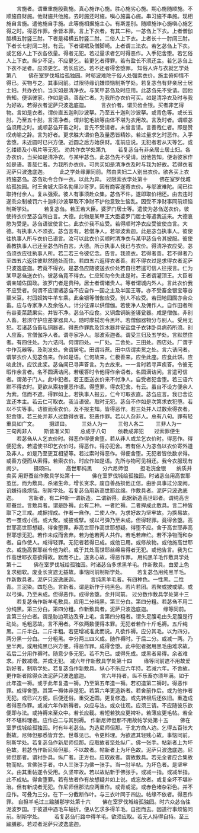 <!-- { "loadSidebar": true } -->
　　言施者。谓重重施殷勤施。真心施诈心施。胜心施劣心施。期心施随顺施。不顺施自财施。他财施共他施。去时施还时施。嗔心施喜心施。串习施不串施。现相施自言施。遣他施自手施。此等施相据施主心。有斯差别。随顺施诈心施嗔心施乞得之时。得恶作罪。余皆本罪。言上下衣者。有其二种。一苾刍上下衣。上者僧伽胝横五肘竖三肘。下者是裙横五肘竖二肘。二俗人上下衣。上者长十一肘阔三肘。下者长七肘阔二肘。有云。下者谓裙及僧脚崎。上者谓三法衣。若乞苾刍上下衣。或乞俗人上下衣各依量。得者无犯。若过量求者乞时得恶作。入手犯舍堕。若乞俗人上下衣。纵少不足。不应更乞。若更乞者得罪。若有盈长不须还主。若乞苾刍上下衣不足者。应须更乞。若长应还。若不还者得舍堕罪。
知俗人许与衣就乞学处第八
　　佛在室罗伐城给孤独园。时邬波难陀于俗人处强索衣价。施主俯仰情不得已。买物与之。其事同前。过限待缘讥嫌烦恼制斯学处。若复苾刍有非亲居士居士妇。共办衣价。当买如是清净衣。与某甲苾刍及时应用。此苾刍先不受请。因他告知。便诣彼家。作如是语。善哉仁者。为我所办衣价可买。如是清净衣及时与我为好故。若得衣者泥萨只波逸底迦。
　　言衣价者。谓贝齿金银。买者非乞得物。言如是衣者。谓价直五迦利沙波拏。乃至五十迦利沙波拏。或青色等。或长五肘。乃至五十肘。言清净者。谓非驼毛緂等由体不堪为衣用故。言及时者。谓顺苾刍须用之时。或顺苾刍开畜之时。言先不受请者。未曾言请。言善哉仁者。即是赞叹劝喻之辞。言为好者。更求胜大谓价色及量悉皆精妙。若过量求乞时恶作。入手舍堕。未近圆时已兴方便。近圆之后方始获财。准前应说。无犯者若从天等乞。或乞缕缋及小帛片等无犯。
劝共作衣学处第九
　　若复苾刍有非亲居士居士妇。各办衣价。当买如是清净衣。与某甲苾刍。此苾刍先不受请。因他告知。便诣彼家作如是语。善哉仁者。为我所办衣价。可共买如是清净衣及时与我为好故。若得衣者泥萨只波逸底迦。
　　此之学处缘罪同前。然由夫妇二人别出衣价。欲各买上衣持施苾刍。苾刍劝令合作一衣。以此为异。
过限索衣学处第十
　　佛在室罗伐城给孤独园。时王舍城大臣名勃里沙哥罗。因有商客遂寄衣价。与邬波难陀。闻已往取持付余人。复从强索。彼人有事须赴众集。苾刍不许。遂即取价相还。由去违时遂乖众制被罚六十迦利沙波拏取不净财不护他意致生恼乱。因受不净财事同前烦恼制斯学处。
　　若复苾刍。若王若大臣。婆罗门居士等。遣使为苾刍送衣价。彼使持衣价至苾刍所白言。大德。此物是某甲王大臣婆罗门居士等遣我送来。大德哀愍为受是。苾刍语彼使言仁。此衣价我不应受。若得顺时净衣应受彼使白言。大德。有执事人不须衣。苾刍言有。若僧净人。若邬波索迦。此是苾刍执事人。彼使往执事人所与衣价已语言。汝可以此衣价买顺时清净衣与某甲苾刍令其披服。彼使善教执事人已还至苾刍所白言。大德。所示执事人我已与衣价。得清净衣应受。苾刍须衣应往执事人所。若二若三令彼忆念。告言。我须衣。若得者善。若不得者乃至四五六返往彼默然随处而住。若四五六返得衣者善。若不得衣过是求得衣者泥萨只波逸底迦。若竟不得衣。是苾刍应随彼送衣价处若自往若遣可信人往报言。仁为某甲苾刍送衣价。彼苾刍竟不得衣。仁应知勿令失此是时。王者谓灌顶王。大臣者谓亲辅佐国政。波罗门者是贵种。居士者谓诸贵人。等者谓城内外人。言此衣价我不应受者。何谓不应谓诸苾刍不应自作一国之主及半国王等。亦不受畜金银宝等谷粟米豆。村园奴婢牛羊车乘。此金银等僧伽应受。别人不应受。若田地园囿亦合众畜。应与寺家净人及余俗人。计分征课以供僧伽。若使净人及佣作人。自作田者所有谷麦菜蔬果实。并皆不净。苾刍不应食。又铜盘铜碗釜镬瓮器。咸是僧伽。非别人畜。若须守护应差掌器具人。随时摩拭勿令黑坏。若僧伽器物分与别人。受用无犯。若诸苾刍畜私铜器者。得恶作罪匙及饮水器并安盐盘子衣钵卧具病药所须。别人应畜。言僧伽净人者。谓寺家净人。邬波索迦者。谓受三归及五学处。言默然住者。有四住处。为六诘问。何谓四处。一厂处。二舍处。三田处。四店处。厂谓于中作瓦器等。及剃发处。舍谓居宅。田谓谷蔗。田中店谓卖货之处。言六诘问者。谓掌衣价人见苾刍来。作如是语。仁何故来。仁极善来。应坐此座。应食此饼。应啖此饼。应饮此浆。苾刍闻已寻声答言。为衣故来。一一言时若寻声疾答。令彼无暇作余言者。名不圆满诘问。若缓答时令他得作余语者。名圆满诘问。言遣可信者。谓弟子门人。此中犯者。若王臣送衣价来不付净人。自受者犯舍堕。若三语六默不得衣时。更欲从索初便恶作语。得堕罪。得衣犯舍。有云。虽自不设方便余人为索。信而不遮。得罪如上。若执事人报云。仁今可取衣直。苾刍应言。我已舍讫宜还本主。若云仁可取衣。我当语彼。取时无犯。苾刍不作如是次第求衣犯堕。若以不实等事。诘彼而索衣价。及不报主知。皆得恶作。若三处并人过数索得衣者。犯舍堕。若三处并非人过数得衣者。犯恶作罪。若以人杂非人。总有八句。罪有轻重具如广文。
　　摄颂曰。
　　三处人为一　　三句人各二
　　三非人为一　　三句两非人
　　斯皆准义知　　总成于八句
　　依教成非犯　　过索罪便生
　　若苾刍从人乞衣价时。得恶作得便舍堕。若从非人或龙乞衣价时。得恶作。得便犯舍。若遣使书印乞衣价时。得恶作。得亦犯舍。若有俗人为苾刍以衣价寄外道及非人。如是乃至更互相望等。若过索时得恶作。得便舍堕。无犯者皆依数求得。或善方便而从索得。若索衣价。时应作如是语。先所与物可见相还。我今衣服现有阙少。
　　摄颂曰。
　　高世耶纯黑　　分六尼师但
　　担毛浣金银　　纳质并卖买
用野蚕丝作敷具学处第十一
　　佛在室罗伐城给孤独园。时诸苾刍用高世耶茧丝。而为敷具。杀诸生命。增长贪求。废自善品损他正信。由卧具事过分废阙。讥嫌待缘烦恼。制斯学处。若复苾刍用新高世耶丝绵。作敷具者。泥萨只波逸底迦。
　　言新者。有二种新一谓新造。二谓新得。此据新造高世耶者。谓纯高世耶蚕丝。言敷具者。谓是卧褥。此有二种。一者贮褥。二者捍成此敷具。言二种皆取下之三戒。咸据捍成。作者一自作。二使人作。为求好故为坚牢故。为换易故。若一茧或小团。或大聚。或披或擘。或以弓弹乃至未成。但得轻罪。竟得舍堕。高世耶高世耶想疑。得舍堕罪。非高世耶作高世耶想疑。得堕不应。舍于高世耶非高世耶想无犯。若作未成而舍弃。若为他若两人共作。若毛若麻纻。若不净物而和杂者。自作使人。咸得轻罪。无犯者若得已成。或他已用。或修故物。或他施高世耶衣。或施高世耶丝令他为织。或于其处高世耶丝绵易得者无犯。或他告言。我为仁作高世耶衣意欲得故。默而不止。遂贪心故。得恶作罪。
用纯黑羊毛作敷具学处第十二
　　佛在室罗伐城给孤独园。时诸苾刍多求黑羊毛。作新敷具。由爱上色复求细软。废业长贪遮无益故。事恼同前制斯学处。
　　若复苾刍用纯黑羊毛。作新敷具者。泥萨只波逸底迦。
　　言纯黑羊毛者。有四种色。一性黑。二性青。三泥染。四尨色。言新者。谓是新作于纯黑色。若片若团。若聚或披或擘。或以弓弹。乃至未成。但得恶作。成得舍堕。余并同前。
过分数作敷具学处第十三
　　若复苾刍作新羊毛敷具。应用二分纯黑。第三分白。第四分粗。若苾刍不用二分纯黑。第三分白。第四分粗。作新敷具者。泥萨只波逸底迦。
　　缘等同前。言第三分白者。谓是胁边项边及脊上毛。言第四分粗者。谓头足腹毛由头足腹是行动处。毛粗恶故。言不用者。不依两数便得本罪。无犯者若作十斤毛褥。五斤纯黑。二斤半白。二斤半粗。若更增减准此而说。凡欲作褥。应分其毛。以为四分。两分黑一分白。一分粗黑。中分两三四义成。随作褥时。于后二分。或减一两。乃至半两。或用纯黑已兴方便。得恶作罪。成得舍堕。此中犯者据用黑毛由难求故。若后二分用作褥时。随意少多无犯。若不为已。或得先成。或黑者易得。余者难求。斤数减增。并成无犯。
减六年作新敷具学处第十四
　　缘等同前遮不用故爱新好者。制斯学处。若复苾刍作新敷具。纵心不乐应六年持。若减六年。不舍故。更作新者除得众法泥萨只波逸底迦。
　　言六年持者。纵不乐畜亦须年满。如于此年造一褥。或于此年复造一褥。乃至第五年造一褥。若初造第二褥时。得恶作罪。成得舍堕。其第一褥体非是犯。若第六年更造新者。若舍前作后。或为他作者无犯。或已兴方便。后便还俗。重受近圆。更复修造。或先转根后还依旧。重造成者得恶作罪。或减六年作新褥者。众应与法。或众往观。应须三请。不应随彼乐欲便即与法。或持褥来至众中。若长应截。若短若狭应更裨补。若薄应更毛帖。若全坏不堪料理者。应作白二与其别褥。
作新尼师但那不用故帖学处第十五
　　佛在室罗伐城给孤独园。时有年老苾刍。为造尼师但那。于北方商人边。乞得五百张大氎故。尼师但那悉皆弃舍。世尊见已。令更料理。为欲遮其轻贱心故。事恼同前。制斯学处。若复苾刍作新尼师但那。应取故者坚处纵广。佛一张手。帖新者上为坏色故。若苾刍作新尼师但那。不以故者。帖新者上为坏色故。泥萨只波逸底迦。尼师但那者。谓衬卧具。纵广者。正方也。应取故者。谓故敷具。若无全者应合集故物而帖。言佛张手者。中人三张手为佛一张手。当一肘半帖。为坏色者。是坚牢义。由其重帖遂令受用。久坚牢故。若以故帖新于佛张手。或减一指。或减半指。此不成帖。得舍堕罪。若有故者作有故想疑并如上说。或忘故者。或复全坏不堪补治。但有新成者无犯。作尼师但那法应两重作。或青或泥。或赤色诸杂彩色。并不应作。可叠为三分。在下一分截断作叶。与三衣叶同于四边。帖缘不依者。得恶作罪。
自担羊毛过三踰膳那学处第十六
　　佛在室罗伐城给孤独园。时六众苾刍往泥波罗国。于彼道中遇毛车轴折。便从乞求多得羊毛。自担而去。因道行事烦恼同前。制斯学处。
　　若复苾刍行路中得羊毛。欲须应取。若无人持得自持。至三踰膳那。若过者泥萨只波逸底迦。

